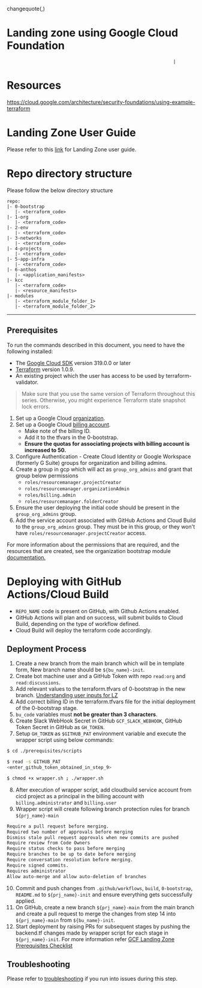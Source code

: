 changequote(,)
# Landing zone using Google Cloud Foundation

                                                                  |
# Resources
https://cloud.google.com/architecture/security-foundations/using-example-terraform

# Landing Zone User Guide
Please refer to this [link](https://drive.google.com/file/d/1KY_WSmBY3_T5dyMH05WuYZ8siKpDDCZW/view?usp=sharing) for Landing Zone user guide.

# Repo directory structure

Please follow the below directory structure

```
repo:
|- 0-bootstrap
   |- <terraform_code>
|- 1-org
   |- <terraform_code>
|- 2-env
   |- <terraform_code>
|- 3-networks
   |- <terraform_code>
|- 4-projects
   |- <terraform_code>
|- 5-app-infra
   |- <terraform_code>
|- 6-anthos
   |- <application_manifests>   
|- kcc
   |- <terraform_code>
   |- <resource_manifests>
|- modules
   |- <terraform_module_folder_1>
   |- <terraform_module_folder_2>
```

---

## Prerequisites

To run the commands described in this document, you need to have the following
installed:

- The [Google Cloud SDK](https://cloud.google.com/sdk/install) version 319.0.0 or later
- [Terraform](https://www.terraform.io/downloads.html) version 1.0.9.
- An existing project which the user has access to be used by terraform-validator.

> Make sure that you use the same version of Terraform throughout this series. Otherwise, you might experience Terraform state snapshot lock errors.

1. Set up a Google Cloud [organization](https://cloud.google.com/resource-manager/docs/creating-managing-organization).
2. Set up a Google Cloud [billing account](https://cloud.google.com/billing/docs/how-to/manage-billing-account).
   * Make note of the billing ID.
   * Add it to the tfvars in the 0-bootstrap.
   * **Ensure the quotas for associating projects with billing account is increased to 50.**
3. Configure Authentication - Create Cloud Identity or Google Workspace (formerly G Suite) groups for organization and billing admins.
4. Create a group in gcp which will act as `group_org_admins` and grant that group below permissions
   * `roles/resourcemanager.projectCreator`
   * `roles/resourcemanager.organizationAdmin`
   * `roles/billing.admin`
   * `roles/resourcemanager.folderCreator`
5. Ensure the user deploying the initial code should be present in the `group_org_admins` group.
6. Add the service account associated with GitHub Actions and Cloud Build to the `group_org_admins` group. They must be in this group, or they won't have `roles/resourcemanager.projectCreator` access.

For more information about the permissions that are required, and the resources that are created, see the organization bootstrap module [documentation.](https://github.com/terraform-google-modules/terraform-google-bootstrap)

# Deploying with GitHub Actions/Cloud Build

* `REPO_NAME` code is present on GitHub, with Github Actions enabled.
* GitHub Actions will plan and on success, will submit builds to Cloud Build, depending on the type of workflow defined.
* Cloud Build will deploy the terraform code accordingly.

## Deployment Process
1. Create a new branch from the main branch which will be in template form, New branch name should be `${bu_name}-init`.
2. Create bot machine user and a GitHub Token with repo `read:org` and `read:discussions`.
3. Add relevant values to the terraform.tfvars of 0-bootstrap in the new branch. [Understanding user inputs for LZ](https://cldcvr.atlassian.net/wiki/spaces/GCF/pages/18562875393)
4. Add correct billing ID in the terraform.tfvars file for the initial deployment of the 0-bootstrap stage.
5. `bu_code` variables must **not be greater than 3 characters**.
6. Create Slack WebHook Secret in GitHub `GCF_SLACK_WEBHOOK`, GitHub Token Secret in GitHub as `GH_TOKEN`.
7. Setup `GH_TOKEN` as `$GITHUB_PAT` environment variable and execute the wrapper script using below commands:
```bash
$ cd ./prerequisites/scripts

$ read -s GITHUB_PAT
<enter_github_token_obtained_in_step_9>

$ chmod +x wrapper.sh ; ./wrapper.sh
```
8. After execution of wrapper script, add cloudbuild service account from cicd project as a principal in the billing account with `billing.administrator` and `billing.user`
9. Wrapper script will create following branch protection rules for branch `${prj_name}-main`
```bash
Require a pull request before merging.
Required two number of approvals before merging
Dismiss stale pull request approvals when new commits are pushed
Require review from Code Owners
Require status checks to pass before merging
Require branches to be up to date before merging
Require conversation resolution before merging.
Require signed commits.
Requires administrator
Allow auto-merge and allow auto-deletion of branches
```
10. Commit and push changes from `.github/workflows`, `build`, `0-bootstrap`, `README.md` to `${prj_name}-init` and ensure everything gets successfully applied.
11. On GitHub, create a new branch `${prj_name}-main` from the main branch and create a pull request to merge the changes from step 14 into `${prj_name}-main` from `${bu_name}-init`.
12. Start deployment by raising PRs for subsequent stages by pushing the backend.tf changes made by wrapper script for each stage in `${prj_name}-init`.
    For more information refer [GCF Landing Zone Prerequisites Checklist](https://cldcvr.atlassian.net/l/c/1pEg9eMn)

## Troubleshooting

Please refer to [troubleshooting](../docs/TROUBLESHOOTING.md) if you run into issues during this step.
